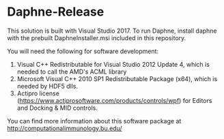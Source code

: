 # Daphne-Release

This solution is built with Visual Studio 2017. 
To run Daphne, install daphne with the prebuilt DaphneInstaller.msi included in this repository.

You will need the following for software development:
1. Visual C++ Redistributable for Visual Studio 2012 Update 4, which is needed to call the AMD's ACML library
2. Microsoft Visual C++ 2010 SP1 Redistributable Package (x64), which is needed by HDF5 dlls.
3. Actipro license (https://www.actiprosoftware.com/products/controls/wpf) for Editors and Docking & MID controls.

You can find more information about this software package at http://computationalimmunology.bu.edu/





